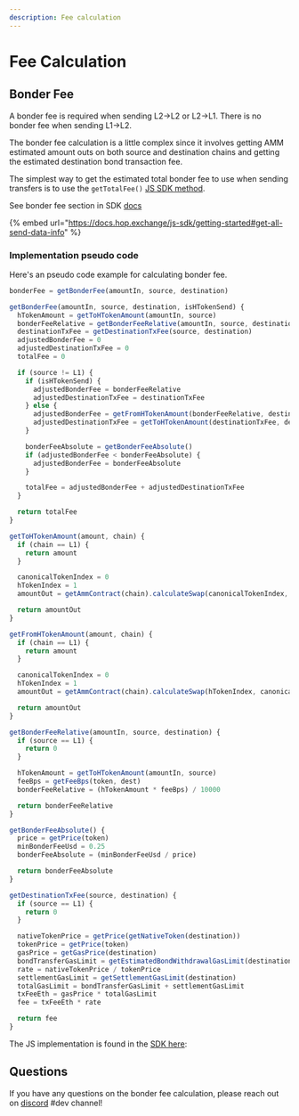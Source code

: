 ```yaml
---
description: Fee calculation
---
```


# Fee Calculation

## Bonder Fee

A bonder fee is required when sending L2->L2 or L2->L1. There is no bonder fee when sending L1->L2.

The bonder fee calculation is a little complex since it involves getting AMM estimated amount outs on both source and destination chains and getting the estimated destination bond transaction fee.

The simplest way to get the estimated total bonder fee to use when sending transfers is to use the `getTotalFee()` [JS SDK method](https://docs.hop.exchange/js-sdk/getting-started#estimate-total-bonder-fee).

See bonder fee section in SDK [docs](https://docs.hop.exchange/js-sdk/getting-started#get-all-send-data-info)

{% embed url="https://docs.hop.exchange/js-sdk/getting-started#get-all-send-data-info" %}

### Implementation pseudo code

Here's an pseudo code example for calculating bonder fee.

```javascript
bonderFee = getBonderFee(amountIn, source, destination)

getBonderFee(amountIn, source, destination, isHTokenSend) {
  hTokenAmount = getToHTokenAmount(amountIn, source)
  bonderFeeRelative = getBonderFeeRelative(amountIn, source, destination)
  destinationTxFee = getDestinationTxFee(source, destination)
  adjustedBonderFee = 0
  adjustedDestinationTxFee = 0
  totalFee = 0

  if (source != L1) {
    if (isHTokenSend) {
      adjustedBonderFee = bonderFeeRelative
      adjustedDestinationTxFee = destinationTxFee
    } else {
      adjustedBonderFee = getFromHTokenAmount(bonderFeeRelative, destination)
      adjustedDestinationTxFee = getToHTokenAmount(destinationTxFee, destination)
    }

    bonderFeeAbsolute = getBonderFeeAbsolute()
    if (adjustedBonderFee < bonderFeeAbsolute) {
      adjustedBonderFee = bonderFeeAbsolute
    }

    totalFee = adjustedBonderFee + adjustedDestinationTxFee
  }

  return totalFee
}

getToHTokenAmount(amount, chain) {
  if (chain == L1) {
    return amount
  }

  canonicalTokenIndex = 0
  hTokenIndex = 1
  amountOut = getAmmContract(chain).calculateSwap(canonicalTokenIndex, hTokenIndex, amount)

  return amountOut
}

getFromHTokenAmount(amount, chain) {
  if (chain == L1) {
    return amount
  }

  canonicalTokenIndex = 0
  hTokenIndex = 1
  amountOut = getAmmContract(chain).calculateSwap(hTokenIndex, canonicalTokenIndex, amount)

  return amountOut
}

getBonderFeeRelative(amountIn, source, destination) {
  if (source == L1) {
    return 0
  }

  hTokenAmount = getToHTokenAmount(amountIn, source)
  feeBps = getFeeBps(token, dest)
  bonderFeeRelative = (hTokenAmount * feeBps) / 10000

  return bonderFeeRelative
}

getBonderFeeAbsolute() {
  price = getPrice(token)
  minBonderFeeUsd = 0.25
  bonderFeeAbsolute = (minBonderFeeUsd / price)

  return bonderFeeAbsolute
}

getDestinationTxFee(source, destination) {
  if (source == L1) {
    return 0
  }

  nativeTokenPrice = getPrice(getNativeToken(destination))
  tokenPrice = getPrice(token)
  gasPrice = getGasPrice(destination)
  bondTransferGasLimit = getEstimatedBondWithdrawalGasLimit(destination)
  rate = nativeTokenPrice / tokenPrice
  settlementGasLimit = getSettlementGasLimit(destination)
  totalGasLimit = bondTransferGasLimit + settlementGasLimit
  txFeeEth = gasPrice * totalGasLimit
  fee = txFeeEth * rate

  return fee
}

```

The JS implementation is found in the [SDK here](https://github.com/hop-protocol/hop/blob/develop/packages/sdk/src/HopBridge.ts):

## Questions

If you have any questions on the bonder fee calculation, please reach out on [discord](https://docs.hop.exchange/faq#how-can-i-contact-the-hop-team) #dev channel!

